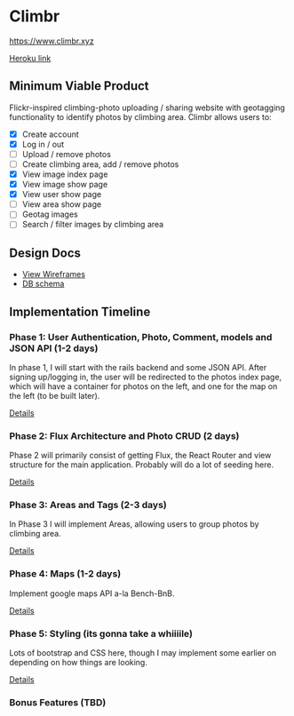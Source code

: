 # Climbr

https://www.climbr.xyz

[Heroku link][heroku]

[heroku]: https://www.climbr.xyz

## Minimum Viable Product

Flickr-inspired climbing-photo uploading / sharing website with
geotagging functionality to identify photos by climbing area.
Climbr allows users to:

<!-- This is a Markdown checklist. Use it to keep track of your progress! -->

- [x] Create account
- [x] Log in / out
- [ ] Upload / remove photos
- [ ] Create climbing area, add / remove photos
- [x] View image index page
- [x] View image show page
- [x] View user show page
- [ ] View area show page
- [ ] Geotag images
- [ ] Search / filter images by climbing area

## Design Docs
* [View Wireframes][view]
* [DB schema][schema]

[view]: ./docs/views.md
[schema]: ./docs/schema.md

## Implementation Timeline

### Phase 1: User Authentication, Photo, Comment, models and JSON API (1-2 days)

In phase 1, I will start with the rails backend and some JSON API. After signing up/logging in, the user will be redirected to the photos index page, which will have a container for photos on the left, and one for the map on the left (to be built later).



[Details][phase-one]

### Phase 2: Flux Architecture and Photo CRUD (2 days)

Phase 2 will primarily consist of getting Flux, the React Router and view structure for the main application. Probably will do a lot of seeding here.

[Details][phase-two]

### Phase 3: Areas and Tags (2-3 days)

In Phase 3 I will implement Areas, allowing users to group photos by climbing area.

[Details][phase-three]

### Phase 4: Maps (1-2 days)

Implement google maps API a-la Bench-BnB.

[Details][phase-four]

### Phase 5: Styling (its gonna take a whiiiile)

Lots of bootstrap and CSS here, though I may implement some earlier on depending on how things are looking.

[Details][phase-five]

### Bonus Features (TBD)
<!-- - [ ] Prettify transitions
- [ ] Use javascript library for cleaner tag selection
- [ ] Infinite scroll for Photos Index -->

[phase-one]: ./docs/phases/phase1.md
[phase-two]: ./docs/phases/phase2.md
[phase-three]: ./docs/phases/phase3.md
[phase-four]: ./docs/phases/phase4.md
[phase-five]: ./docs/phases/phase5.md
